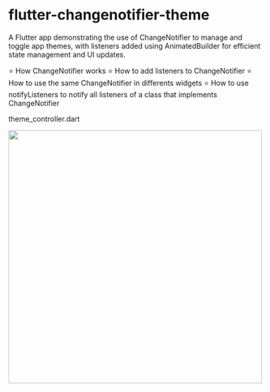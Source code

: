 # flutter-changenotifier-theme 
A Flutter app demonstrating the use of ChangeNotifier to manage and toggle app themes, with listeners added using AnimatedBuilder for efficient state management and UI updates.


⭐ How ChangeNotifier works
⭐ How to add listeners to ChangeNotifier
⭐ How to use the same ChangeNotifier in differents widgets
⭐ How to use notifyListeners to notify all listeners of a class that implements ChangeNotifier

theme_controller.dart
<div>  
  <img src="https://github.com/user-attachments/assets/88f535a2-1f74-4d10-8074-df39a4e9d8ae" width="500px">  
</div>  
